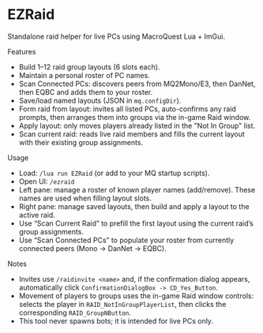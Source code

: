 EZRaid
=====

Standalone raid helper for live PCs using MacroQuest Lua + ImGui.

Features
- Build 1–12 raid group layouts (6 slots each).
- Maintain a personal roster of PC names.
- Scan Connected PCs: discovers peers from MQ2Mono/E3, then DanNet, then EQBC and adds them to your roster.
- Save/load named layouts (JSON in `mq.configDir`).
- Form raid from layout: invites all listed PCs, auto-confirms any raid prompts, then arranges them into groups via the in-game Raid window.
- Apply layout: only moves players already listed in the "Not In Group" list.
- Scan current raid: reads live raid members and fills the current layout with their existing group assignments.

Usage
- Load: `/lua run EZRaid` (or add to your MQ startup scripts).
- Open UI: `/ezraid`
- Left pane: manage a roster of known player names (add/remove). These names are used when filling layout slots.
- Right pane: manage saved layouts, then build and apply a layout to the active raid.
- Use “Scan Current Raid” to prefill the first layout using the current raid’s group assignments.
 - Use “Scan Connected PCs” to populate your roster from currently connected peers (Mono → DanNet → EQBC).

Notes
- Invites use `/raidinvite <name>` and, if the confirmation dialog appears, automatically click `ConfirmationDialogBox -> CD_Yes_Button`.
- Movement of players to groups uses the in-game Raid window controls: selects the player in `RAID_NotInGroupPlayerList`, then clicks the corresponding `RAID_GroupNButton`.
- This tool never spawns bots; it is intended for live PCs only.
